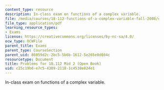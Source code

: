 ```yaml
---
content_type: resource
description: In-class exam on functions of a complex variable.
file: /media/courses/18-112-functions-of-a-complex-variable-fall-2008/c25c19b6e7c5430921181c4538e824e1_mid1prob.pdf
file_type: application/pdf
learning_resource_types:
- Exams
license: https://creativecommons.org/licenses/by-nc-sa/4.0/
ocw_type: OCWFile
parent_title: Exams
parent_type: CourseSection
parent_uid: 86059d2c-2bc5-5b6b-1612-5e265e0d084c
resourcetype: Document
title: Problems for 18.112 Mid 2 (Open Book)
uid: c25c19b6-e7c5-4309-2118-1c4538e824e1
---
```

In-class exam on functions of a complex variable.